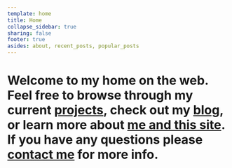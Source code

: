 ```yaml
---
template: home
title: Home
collapse_sidebar: true
sharing: false
footer: true
asides: about, recent_posts, popular_posts
---
```

# Welcome to my home on the web. Feel free to browse through my current [projects](/projects), check out my [blog](/blog), or learn more about [me and this site](/about). If you have any questions please [contact me](/contact) for more info.
